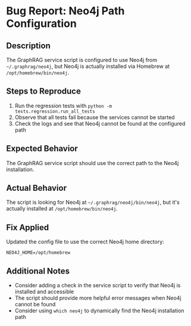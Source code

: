 # Bug Report: Neo4j Path Configuration

## Description
The GraphRAG service script is configured to use Neo4j from `~/.graphrag/neo4j`, but Neo4j is actually installed via Homebrew at `/opt/homebrew/bin/neo4j`.

## Steps to Reproduce
1. Run the regression tests with `python -m tests.regression.run_all_tests`
2. Observe that all tests fail because the services cannot be started
3. Check the logs and see that Neo4j cannot be found at the configured path

## Expected Behavior
The GraphRAG service script should use the correct path to the Neo4j installation.

## Actual Behavior
The script is looking for Neo4j at `~/.graphrag/neo4j/bin/neo4j`, but it's actually installed at `/opt/homebrew/bin/neo4j`.

## Fix Applied
Updated the config file to use the correct Neo4j home directory:
```
NEO4J_HOME=/opt/homebrew
```

## Additional Notes
- Consider adding a check in the service script to verify that Neo4j is installed and accessible
- The script should provide more helpful error messages when Neo4j cannot be found
- Consider using `which neo4j` to dynamically find the Neo4j installation path